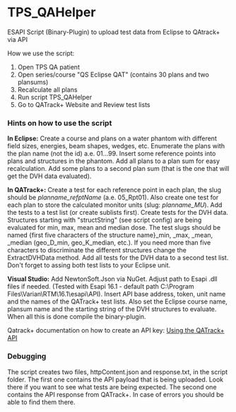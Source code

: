 # TPS_QAHelper
ESAPI Script (Binary-Plugin) to upload test data from Eclipse to QAtrack+ via API

How we use the script:
1. Open TPS QA patient
2. Open series/course "QS Eclipse QAT" (contains 30 plans and two plansums)
3. Recalculate all plans
3. Run script TPS_QAHelper
4. Go to QATrack+ Website and Review test lists

### Hints on how to use the script
__In Eclipse:__
Create a course and plans on a water phantom with different field sizes, energies, beam shapes, wedges, etc. Enumerate the plans with the plan name (not the id) a.e. 01...99. Insert some reference points into plans and structures in the phantom. Add all plans to a plan sum for easy recalculation. Add some plans to a second plan sum (that is the one that will get the DVH data evaluated).

__In QATrack+:__
Create a test for each reference point in each plan, the slug should be _planname_refptName_ (a.e. 05_Rpt01). Also create one test for each plan to store the calculated monitor units (slug: _planname_MU_). Add the tests to a test list (or create sublists first).
Create tests for the DVH data. Structures starting with "structString" (see script config) are being evaluated for min, max, mean and median dose. The test slugs should be named {first five characters of the structure name}_min, _max, _mean, _median (geo_D_min, geo_K_median, etc.). If you need more than five characters to discriminate the different structures change the ExtractDVHData method. Add all tests for the DVH data to a second test list.
Don't forget to assing both test lists to your Eclipse unit.

__Visual Studio:__
Add NewtonSoft.Json via NuGet. Adjust path to Esapi .dll files if needed. (Tested with Esapi 16.1 - default path C:\Program Files\Varian\RTM\16.1\esapi\API\).
Insert API base address, token, unit name and the names of the QATrack+ test lists. Also set the Eclipse course name, plansum name and the starting string
of the DVH structures to evaluate. When all this is done compile the binary-plugin.

Qatrack+ documentation on how to create an API key: [Using the QATrack+ API](https://docs.qatrackplus.com/en/stable/api/guide.html)


### Debugging
The script creates two files, httpContent.json and response.txt, in the script folder. The first one contains the API payload that is being uploaded. Look there if you want to see what tests are being expected. The second one contains the API response from QATrack+. In case of errors you should be able to find them there.
